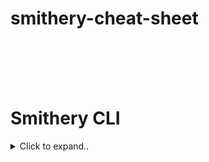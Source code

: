 # smithery-cheat-sheet


<br><br>
<br><br>


# Smithery CLI

<details><summary>Click to expand..</summary>

```bash
# Smithery CLI Befehl ausführen (ohne Installation)
npx -y @smithery/cli@latest [befehl] [parameter]
```

# Install 
```bash
npx -y @smithery/cli@latest install [packageName] --client cursor --yes
```

# Uninstall 
```bash
npx -y @smithery/cli@latest install [packageName] --client cursor --yes
```

</details>

